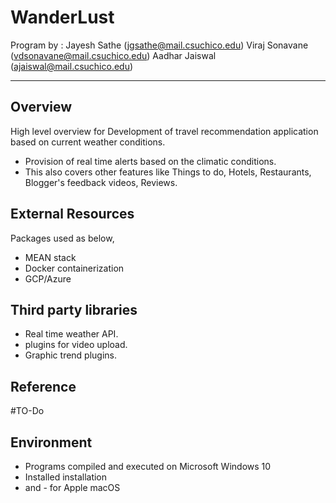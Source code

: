 # WanderLust 

Program by : Jayesh Sathe (jgsathe@mail.csuchico.edu)
			Viraj Sonavane (vdsonavane@mail.csuchico.edu)
			Aadhar Jaiswal	(ajaiswal@mail.csuchico.edu)
             
------------------------------------------------------------------------------------------------------------------------------------
## Overview

High level overview for Development of travel recommendation application based on current weather conditions.
- Provision of real time alerts based on the climatic conditions.
- This also covers other features like Things to do, Hotels, Restaurants, Blogger's feedback videos, Reviews.


## External Resources

Packages used as below,
- MEAN stack 
- Docker containerization
- GCP/Azure

## Third party libraries
 -  Real time weather API.
 - plugins for video upload.
 - Graphic trend plugins.

## Reference 

#TO-Do


## Environment

- Programs compiled and executed on Microsoft Windows 10 
- Installed <npm package name> installation
- and <npm package name>- for Apple macOS 
